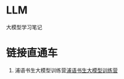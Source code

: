 # LLM
大模型学习笔记

# 链接直通车
1. 浦语书生大模型训练营[浦语书生大模型训练营]([https://markdown.com.cn](https://github.com/InternLM/Tutorial))
